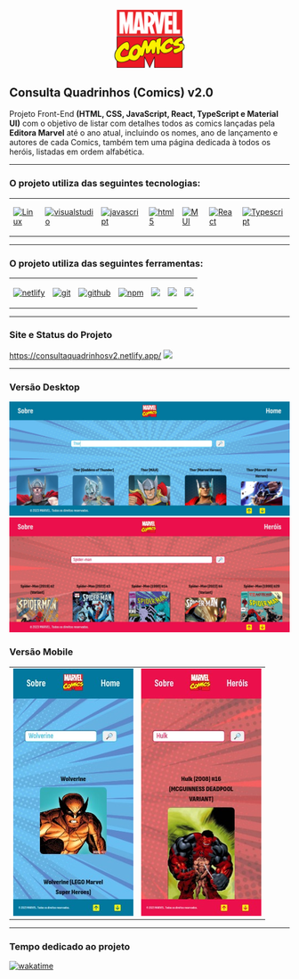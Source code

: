<p align="center">
  <img src="./app/src/assets/marvel-comics-logo.svg" width="25%" >
</p>

<h2>Consulta Quadrinhos (Comics) v2.0</h2>

<p>Projeto Front-End <strong>(HTML, CSS, JavaScript, React, TypeScript e Material UI)</strong> com o objetivo de listar com detalhes todos as comics lançadas pela <strong>Editora Marvel</strong> até o ano atual, incluindo os nomes, ano de lançamento e autores de cada Comics, também tem uma página dedicada à todos os heróis, listadas em ordem alfabética.</p>

<hr>

<h3>O projeto utiliza das seguintes tecnologias:</h3>

<table>
  <tr>
    <td>
      <p>
        <a href='https://github.com/shivamkapasia0' target="_blank"><img alt='Linux' src='https://img.shields.io/badge/Linux-100000?style=plastic&logo=Linux&logoColor=white&labelColor=000000&color=000000'/></a>
      </p>
    </td>
    <td>
      <p>
        <a href='https://github.com/shivamkapasia0' target="_blank"><img alt='visualstudio' src='https://img.shields.io/badge/Visual_Studio Code-100000?style=plastic&logo=visualstudio&logoColor=white&labelColor=626262&color=410DFF'/></a>
      </p>
    </td>
    <td>
      <p>
        <a href='https://github.com/shivamkapasia0' target="_blank"><img alt='javascript' src='https://img.shields.io/badge/JavaScript-100000?style=plastic&logo=javascript&logoColor=white&labelColor=626262&color=FFDB0D'/></a>
      </p>
    </td>
    <td>
      <p>
        <a href='https://github.com/shivamkapasia0' target="_blank"><img alt='html5' src='https://img.shields.io/badge/HTML5-100000?style=plastic&logo=html5&logoColor=white&labelColor=626262&color=FF660D'/></a>
      </p>
    </td>
    <td>
      <p>
        <a href='https://github.com/shivamkapasia0' target="_blank"><img alt='MUI' src='https://img.shields.io/badge/Material_UI-100000?style=plastic&logo=MUI&logoColor=white&labelColor=FFAD31&color=FFAD31'/></a>
      </p>
    </td>
    <td>
      <p>
        <a href='https://github.com/shivamkapasia0' target="_blank"><img alt='React' src='https://img.shields.io/badge/React-100000?style=plastic&logo=React&logoColor=white&labelColor=626262&color=1833FF'/></a>
      </p>
    </td>
    <td>
      <p>
        <a href='https://github.com/shivamkapasia0' target="_blank"><img alt='Typescript' src='https://img.shields.io/badge/Typescript-100000?style=plastic&logo=Typescript&logoColor=white&labelColor=203DC0&color=203DC0'/></a>
      </p>
    </td>
  </tr>
</table>

<hr>

<h3>O projeto utiliza das seguintes ferramentas:</h3>

<table>
  <tr>
    <td>
      <p>
        <a href='https://github.com/shivamkapasia0' target="_blank"><img alt='netlify' src='https://img.shields.io/badge/Netfly-100000?style=plastic&logo=netlify&logoColor=white&labelColor=626262&color=31FF0D'/></a>
      </p>
    </td>
    <td>
      <p>
        <a href='https://github.com/shivamkapasia0' target="_blank"><img alt='git' src='https://img.shields.io/badge/GIT-100000?style=plastic&logo=git&logoColor=white&labelColor=626262&color=FF0D0D'/></a>
      </p>
    </td>
    <td>
      <p>
        <a href='https://github.com/shivamkapasia0' target="_blank"><img alt='github' src='https://img.shields.io/badge/GitHub-100000?style=plastic&logo=github&logoColor=white&labelColor=626262&color=E4E3E3'/></a>
      </p>
    </td>
    <td>
      <p>
        <a href='https://github.com/shivamkapasia0' target="_blank"><img alt='npm' src='https://img.shields.io/badge/NPM-100000?style=plastic&logo=npm&logoColor=white&labelColor=626262&color=6439FF'/></a>
      </p>
    </td>
    <td>
      <p>
        <img src='https://badgen.net/badge/license/MIT/blue'/>
      </p>
    </td>
    <td>
      <p>
        <img src='https://badgen.net/npm/v/express'/>
      </p>
    </td>
    <td>
      <p>
        <img src='https://badgen.net/npm/node/next'/>
      </p>
    </td>
  </tr>
</table>

<hr>

<h3>Site e Status do Projeto</h3>
<a href="https://consultaquadrinhosv2.netlify.app/" target="_blank">https://consultaquadrinhosv2.netlify.app/</a>
<a href="https://app.netlify.com/sites/consultaquadrinhosv2/deploys" target="_blank">
  <img src="https://api.netlify.com/api/v1/badges/d1490e0f-70ec-4e44-96d6-d5f038804ca7/deploy-status" />
</a>

<hr>

<h3>Versão Desktop</h3>
<img src="./app/src/assets/versao-desktop.jpg">
<img src="./app/src/assets/versao-desktop(1).jpg">

<h3>Versão Mobile</h3>
<table>
  <tr>
    <td>
      <img src="./app/src/assets/responsiva-versao-mobile.jpg">
    </td>
    <td>
      <img src="./app/src/assets/responsiva-versao-mobile(1).jpg">
    </td>
  </tr>
</table>

<hr>

<h3>Tempo dedicado ao projeto</h3>
<p>
  <a href="https://wakatime.com/badge/user/e7b8ca2e-291c-4eca-846b-95eced7beff1/project/9dd4a8ab-55d0-40cd-8c50-e46b348c27ce">
    <img src="https://wakatime.com/badge/user/e7b8ca2e-291c-4eca-846b-95eced7beff1/project/9dd4a8ab-55d0-40cd-8c50-e46b348c27ce.svg" alt="wakatime">
  </a>
</p>
